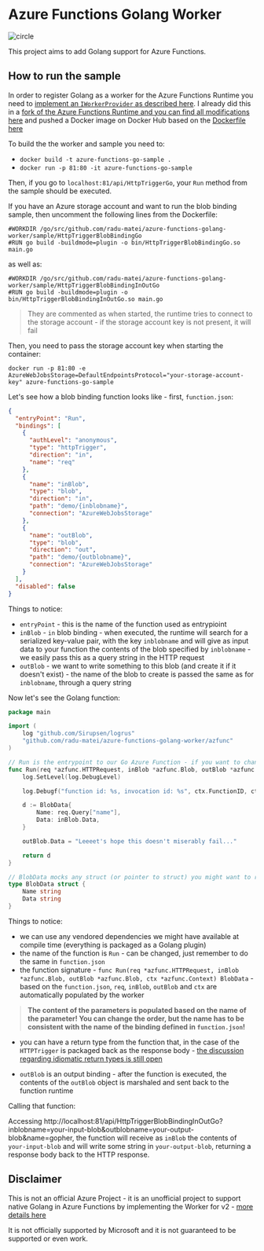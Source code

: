 Azure Functions Golang Worker
=============================

![circle](https://circleci.com/gh/radu-matei/azure-functions-golang-worker.png?style=shield&circle-token=:circle-token)

This project aims to add Golang support for Azure Functions.

How to run the sample
---------------------

In order to register Golang as a worker for the Azure Functions Runtime you need to [implement an `IWorkerProvider` as described here](https://github.com/Azure/azure-webjobs-sdk-script/wiki/Language-Extensibility).
I already did this in a [fork of the Azure Functions Runtime and you can find all modifications here](https://github.com/Azure/azure-webjobs-sdk-script/compare/dev...radu-matei:golang-worker) and pushed a Docker image on Docker Hub based on the [Dockerfile here](https://github.com/radu-matei/azure-webjobs-sdk-script/blob/golang-worker/Dockerfile)

To build the the worker and sample you need to: 
 
- `docker build -t azure-functions-go-sample .` 
- `docker run -p 81:80 -it azure-functions-go-sample`

Then, if you go to `localhost:81/api/HttpTriggerGo`, your `Run` method from the sample should be executed.

If you have an Azure storage account and want to run the blob binding sample, then uncomment the following lines from the Dockerfile:

```
#WORKDIR /go/src/github.com/radu-matei/azure-functions-golang-worker/sample/HttpTriggerBlobBindingGo
#RUN go build -buildmode=plugin -o bin/HttpTriggerBlobBindingGo.so main.go
```

as well as:

```
#WORKDIR /go/src/github.com/radu-matei/azure-functions-golang-worker/sample/HttpTriggerBlobBindingInOutGo
#RUN go build -buildmode=plugin -o bin/HttpTriggerBlobBindingInOutGo.so main.go
```

> They are commented as when started, the runtime tries to connect to the storage account - if the storage account key is not present, it will fail

Then, you need to pass the storage account key when starting the container:

`docker run -p 81:80 -e AzureWebJobsStorage=DefaultEndpointsProtocol="your-storage-account-key" azure-functions-go-sample`


Let's see how a blob binding function looks like - first, `function.json`:

```json
{
  "entryPoint": "Run",
  "bindings": [
    {
      "authLevel": "anonymous",
      "type": "httpTrigger",
      "direction": "in",
      "name": "req"
    },
    {
      "name": "inBlob",
      "type": "blob",
      "direction": "in",
      "path": "demo/{inblobname}",
      "connection": "AzureWebJobsStorage"
    },
    {
      "name": "outBlob",
      "type": "blob",
      "direction": "out",
      "path": "demo/{outblobname}",
      "connection": "AzureWebJobsStorage"
    }
  ],
  "disabled": false
}
```

Things to notice:

- `entryPoint` - this is the name of the function used as entrypioint
- `inBlob` - `in` blob binding - when executed, the runtime will search for a serialized key-value pair, with the key `inblobname` and will give as input data to your function the contents of the blob specified by `inblobname` - we easily pass this as a query string in the HTTP request
- `outBlob` - we want to write something to this blob (and create it if it doesn't exist) - the name of the blob to create is passed the same as for `inblobname`, through a query string

Now let's see the Golang function:

```go
package main

import (
	log "github.com/Sirupsen/logrus"
	"github.com/radu-matei/azure-functions-golang-worker/azfunc"
)

// Run is the entrypoint to our Go Azure Function - if you want to change it, see function.json
func Run(req *azfunc.HTTPRequest, inBlob *azfunc.Blob, outBlob *azfunc.Blob, ctx *azfunc.Context) BlobData {
	log.SetLevel(log.DebugLevel)

	log.Debugf("function id: %s, invocation id: %s", ctx.FunctionID, ctx.InvocationID)

	d := BlobData{
		Name: req.Query["name"],
		Data: inBlob.Data,
	}

	outBlob.Data = "Leeeet's hope this doesn't miserably fail..."

	return d
}

// BlobData mocks any struct (or pointer to struct) you might want to return
type BlobData struct {
	Name string
	Data string
}

```

Things to notice:

- we can use any vendored dependencies we might have available at compile time (everything is packaged as a Golang plugin)
- the name of the function is `Run` - can be changed, just remember to do the same in `function.json`
- the function signature - `func Run(req *azfunc.HTTPRequest, inBlob *azfunc.Blob, outBlob *azfunc.Blob, ctx *azfunc.Context) BlobData` - based on the `function.json`, `req`, `inBlob`, `outBlob` and `ctx` are automatically populated by the worker

> **The content of the parameters is populated based on the name of the parameter! You can change the order, but the name has to be consistent with the name of the binding defined in `function.json`!**

- you can have a return type from the function that, in the case of the `HTTPTrigger` is packaged back as the response body - [the discussion regarding idiomatic return types is still open](https://github.com/radu-matei/azure-functions-golang-worker/issues/4)

- `outBlob` is an output binding - after the function is executed, the contents of the `outBlob` object is marshaled and sent back to the function runtime


Calling that function:

Accessing http://localhost:81/api/HttpTriggerBlobBindingInOutGo?inblobname=your-input-blob&outblobname=your-output-blob&name=gopher, the function will receive as `inBlob` the contents of `your-input-blob` and will write some string in `your-output-blob`, returning a response body back to the HTTP response.



Disclaimer
----------
This is not an official Azure Project - it is an unofficial project to support native Golang in Azure Functions by implementing the Worker for v2 - [more details here](https://github.com/Azure/azure-webjobs-sdk-script/wiki/Language-Extensibility)

It is not officially supported by Microsoft and it is not guaranteed to be supported or even work.